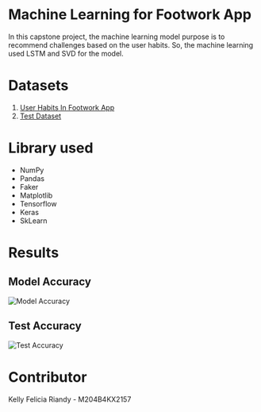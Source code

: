 # Machine Learning for Footwork App
In this capstone project, the machine learning model purpose is to recommend challenges based on the user habits. So, the machine learning used LSTM and SVD for the model.

# Datasets
1. [User Habits In Footwork App](https://www.kaggle.com/datasets/kelleh/user-habits-in-footwork/data)
2. [Test Dataset](https://www.kaggle.com/datasets/kelleh/carbon-emission-and-distance-of-user-habits/data)

# Library used
- NumPy
- Pandas
- Faker
- Matplotlib
- Tensorflow
- Keras
- SkLearn

# Results
## Model Accuracy
![Model Accuracy](https://github.com/kellyfelicia/FootworkChallenge/blob/master/results/Screenshot%202024-12-13%20115040.png)
## Test Accuracy
![Test Accuracy](https://github.com/kellyfelicia/FootworkChallenge/blob/master/results/Screenshot%202024-12-13%20115047.png)

# Contributor
Kelly Felicia Riandy - M204B4KX2157
